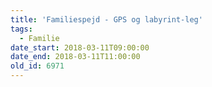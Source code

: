 ```yaml
---
title: 'Familiespejd - GPS og labyrint-leg'
tags:
  - Familie
date_start: 2018-03-11T09:00:00
date_end: 2018-03-11T11:00:00
old_id: 6971
---
```

